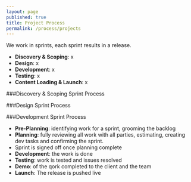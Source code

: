 ```yaml
---
layout: page
published: true
title: Project Process
permalink: /process/projects
---
```


We work in sprints, each sprint results in a release.

- **Discovery & Scoping**: x
- **Design**: x
- **Development**: x
- **Testing**: x
- **Content Loading & Launch**: x

###Discovery & Scoping Sprint Process

###Design Sprint Process

###Development Sprint Process
- **Pre-Planning**: identifying work for a sprint, grooming the backlog
- **Planning**: fully reviewing all work with  all parties, estimating, creating dev tasks and confirming the sprint.
- Sprint is signed off once planning complete
- **Development**: the work is done
- **Testing**: work is tested and issues resolved
- **Demo**: of the qork completed to the client and the team
- **Launch**: The release is pushed live